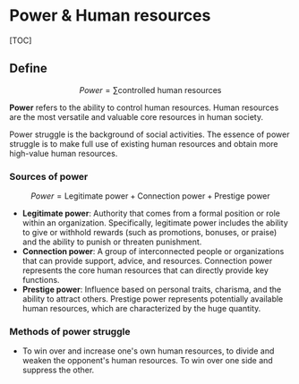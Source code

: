 # Power & Human resources

[TOC]

## Define

$$
Power = \sum \text{controlled human resources}
$$

**Power** refers to the ability to control human resources. Human resources are the most versatile and valuable core resources in human society.

Power struggle is the background of social activities. The essence of power struggle is to make full use of existing human resources and obtain more high-value human resources.

### Sources of power

$$
Power = \text{Legitimate power} + \text{Connection power} + \text{Prestige power}
$$

- **Legitimate power**: Authority that comes from a formal position or role within an organization. Specifically, legitimate power includes the ability to give or withhold rewards (such as promotions, bonuses, or praise) and the ability to punish or threaten punishment.
- **Connection power**: A group of interconnected people or organizations that can provide support, advice, and resources. Connection power represents the core human resources that can directly provide key functions.
- **Prestige power**: Influence based on personal traits, charisma, and the ability to attract others. Prestige power represents potentially available human resources, which are characterized by the huge quantity.

### Methods of power struggle

- To win over and increase one's own human resources, to divide and weaken the opponent's human resources. To win over one side and suppress the other.

  